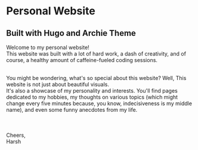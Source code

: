 # Personal Website

## Built with Hugo and Archie Theme

Welcome to my personal website! <br> This website was built with a lot of hard work, a dash of creativity, and of course, a healthy amount of caffeine-fueled coding sessions. 
<br>

<br>
You might be wondering, what's so special about this website? Well, This website is not just about beautiful visuals. <br> It's also a showcase of my personality and interests. You'll find pages dedicated to my hobbies, my thoughts on various topics (which might change every five minutes because, you know, indecisiveness is my middle name), and even some funny anecdotes from my life. 

<br>
<br><br><br>
Cheers, <br>
Harsh
